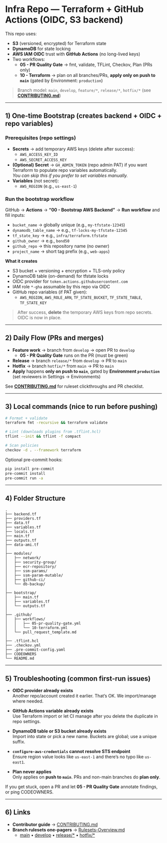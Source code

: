 <!--
###############################################################
# README.md
# Purpose:
#  - Quickstart for this Terraform + GitHub Actions repo.
#  - How to bootstrap backend + OIDC.
#  - How PR Quality Gate and Apply-on-main work.
#  - Links to CONTRIBUTING and branch rulesets.
###############################################################
-->

# Infra Repo — Terraform + GitHub Actions (OIDC, S3 backend)

This repo uses:
- **S3** (versioned, encrypted) for Terraform state
- **DynamoDB** for state locking
- **AWS IAM OIDC** trust with **GitHub Actions** (no long-lived keys)
- Two workflows:
  - **05 - PR Quality Gate** → fmt, validate, TFLint, Checkov, Plan (PRs only)
  - **10 - Terraform** → plan on all branches/PRs, **apply only on push to `main`** (gated by Environment: `production`)

> Branch model: `main`, `develop`, `feature/*`, `release/*`, `hotfix/*` (see **[CONTRIBUTING.md](CONTRIBUTING.md)**)


---

## 1) One-time Bootstrap (creates backend + OIDC + repo variables)

<!--
Run this once per AWS account/region to prepare the backend and CI trust.
Assumes you've stored bootstrap AWS keys in repo secrets.
-->

### Prerequisites (repo settings)
- **Secrets** → add temporary AWS keys (delete after success):
  - `AWS_ACCESS_KEY_ID`
  - `AWS_SECRET_ACCESS_KEY`
- **(Optional) Secret** → `GH_ADMIN_TOKEN` (repo admin PAT) if you want Terraform to populate repo variables automatically.  
  *You can skip this if you prefer to set variables manually.*
- **Variables** (not secret):
  - `AWS_REGION` (e.g., `us-east-1`)

### Run the bootstrap workflow
GitHub → **Actions** → **“00 - Bootstrap AWS Backend”** → **Run workflow** and fill inputs:
- `bucket_name` → globally unique (e.g., `my-tfstate-12345`)
- `dynamodb_table_name` → e.g., `tf-locks-my-tfstate-12345`
- `tf_state_key` → e.g., `infra/terraform.tfstate`
- `github_owner` → e.g., `bond50`
- `github_repo` → this repository name (no owner)
- `project_name` → short tag prefix (e.g., `web-apps`)

**What it creates**
- S3 bucket + versioning + encryption + TLS-only policy
- DynamoDB table (on-demand) for tfstate locks
- OIDC provider for `token.actions.githubusercontent.com`
- IAM role `*-gha` assumable by this repo via OIDC
- GitHub repo variables (if PAT given):
  - `AWS_REGION`, `AWS_ROLE_ARN`, `TF_STATE_BUCKET`, `TF_STATE_TABLE`, `TF_STATE_KEY`

> After success, **delete** the temporary AWS keys from repo secrets. OIDC is now in place.


---

## 2) Daily Flow (PRs and merges)

- **Feature work** → branch from `develop` → open PR to `develop`
  - **05 - PR Quality Gate** runs on the PR (must be green)
- **Release** → branch `release/*` from `develop` → PR to `main`
- **Hotfix** → branch `hotfix/*` from `main` → PR to `main`
- **Apply** happens **only on push to `main`**, gated by **Environment `production`** (set reviewers in Settings → Environments)

See **[CONTRIBUTING.md](CONTRIBUTING.md)** for ruleset clickthroughs and PR checklist.


---

## 3) Local commands (nice to run before pushing)

```bash
# Format + validate
terraform fmt -recursive && terraform validate

# Lint (downloads plugins from .tflint.hcl)
tflint --init && tflint -f compact

# Scan policies
checkov -d . --framework terraform
```

Optional pre-commit hooks:
```bash
pip install pre-commit
pre-commit install
pre-commit run -a
```


---

## 4) Folder Structure

```text
.
├── backend.tf
├── providers.tf
├── data.tf
├── variables.tf
├── locals.tf
├── main.tf
├── outputs.tf
├── data-ami.tf
│
├── modules/
│   ├── network/
│   ├── security-group/
│   ├── ecr-repository/
│   ├── ssm-params/
│   ├── ssm-param-mutable/
│   ├── github-ci/
│   └── db-backup/
│
├── bootstrap/
│   ├── main.tf
│   ├── variables.tf
│   └── outputs.tf
│
├── .github/
│   ├── workflows/
│   │   ├── 05-pr-quality-gate.yml
│   │   └── 10-terraform.yml
│   └── pull_request_template.md
│
├── .tflint.hcl
├── .checkov.yml
├── .pre-commit-config.yaml
├── CODEOWNERS
└── README.md
```


---

## 5) Troubleshooting (common first-run issues)

- **OIDC provider already exists**  
  Another repo/account created it earlier. That’s OK. We import/manage where needed.

- **GitHub Actions variable already exists**  
  Use Terraform import or let CI manage after you delete the duplicate in repo settings.

- **DynamoDB table or S3 bucket already exists**  
  Import into state or pick a new name. Buckets are global; use a unique suffix.

- **`configure-aws-credentials` cannot resolve STS endpoint**  
  Ensure region value looks like `us-east-1` and there’s no typo like `us-east1`.

- **Plan never applies**  
  Only applies on **push to `main`**. PRs and non-main branches do **plan only**.

If you get stuck, open a PR and let **05 - PR Quality Gate** annotate findings, or ping CODEOWNERS.


---

## 6) Links

- **Contributor guide** → [CONTRIBUTING.md](CONTRIBUTING.md)  
- **Branch rulesets one-pagers** → [Rulesets-Overview.md](Rulesets-Overview.md)  
  - [main](Ruleset-main.md) • [develop](Ruleset-develop.md) • [release/*](Ruleset-release-star.md) • [hotfix/*](Ruleset-hotfix-star.md)
